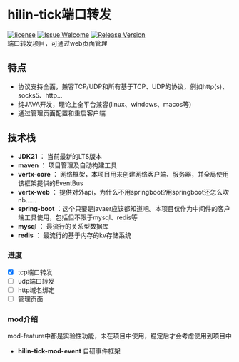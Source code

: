 # hilin-tick端口转发

[1]: https://img.shields.io/badge/license-Apache2.0-brightgreen.svg?style=plastic

[2]: /LICENSE

[3]: https://img.shields.io/badge/hilin-welcome-brightgreen.svg?style=plastic

[4]: https://hilin.icu

[5]: https://img.shields.io/badge/release-1.0.0-blue.svg?style=plastic

[6]: https://hilin.icu
[![license][1]][2]
[![Issue Welcome][3]][4]
[![Release Version][5]][6]  
端口转发项目，可通过web页面管理

## 特点

- 协议支持全面，兼容TCP/UDP和所有基于TCP、UDP的协议，例如http(s)、socks5、http...
- 纯JAVA开发，理论上全平台兼容(linux、windows、macos等)
- 通过管理页面配置和重启客户端

## 技术栈

- **JDK21** ： 当前最新的LTS版本
- **maven** ： 项目管理及自动构建工具
- **vertx-core** ： 网络框架，本项目用来创建网络客户端、服务器，并全局使用该框架提供的EventBus
- **vertx-web** ： 提供对外api，为什么不用springboot?用springboot还怎么吹nb......
- **spring-boot** ：这个只要是javaer应该都知道吧。本项目仅作为中间件的客户端工具使用，包括但不限于mysql、redis等
- **mysql** ： 最流行的关系型数据库
- **redis** ： 最流行的基于内存的kv存储系统


### 进度

- [x] tcp端口转发
- [ ] udp端口转发
- [ ] http域名绑定
- [ ] 管理页面

### mod介绍

mod-feature中都是实验性功能，未在项目中使用，稳定后才会考虑使用到项目中

- **hilin-tick-mod-event** 自研事件框架

